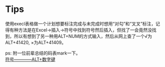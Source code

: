 # Tips
使用execl表格做一个计划想要标注完成与未完成时想用“对勾”和“叉叉”标注，记得有种方法是在Excel->插入->符号中找到符号然后插入，但找了一会竟然没找到，所以有想到了另一种用ALT+NUM的方式输入，然后从网上查了一个√为ALT+41420, ×为ALT+41409。

ps: 附一位前辈总结的码表mark一下。  
[符号————ALT+数字键](https://blog.csdn.net/double_main/article/details/53426583)

